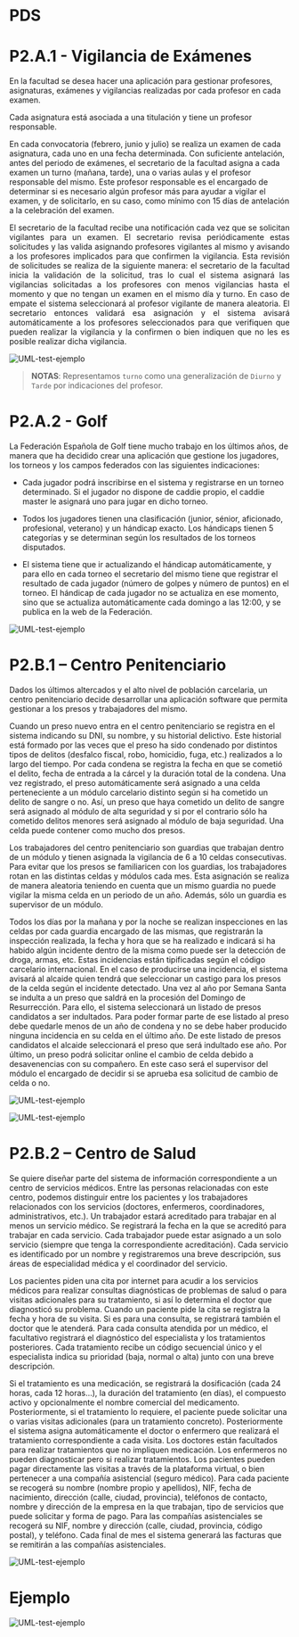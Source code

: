 # PDS

# P2.A.1 - Vigilancia de Exámenes

En la facultad se desea hacer una aplicación para gestionar profesores, asignaturas, exámenes y vigilancias realizadas por cada profesor en cada examen.

Cada asignatura está asociada a una titulación y tiene un profesor responsable.

En cada convocatoria (febrero, junio y julio) se realiza un examen de cada asignatura, cada uno en una fecha determinada. Con suficiente antelación, antes del periodo de exámenes, el secretario de la facultad asigna a cada examen un turno (mañana, tarde), una o varias aulas y el profesor responsable del mismo. Este profesor responsable es el encargado de determinar si es necesario algún profesor más para ayudar a vigilar el examen, y de solicitarlo, en su caso, como mínimo con 15 días de antelación a la celebración del examen.

<p style="text-align: justify;">
El secretario de la facultad recibe una notificación cada vez que se solicitan vigilantes para un examen. El secretario revisa periódicamente estas solicitudes y las valida asignando profesores vigilantes al mismo y avisando a los profesores implicados para que confirmen la vigilancia. Esta revisión de solicitudes se realiza de la siguiente manera: el secretario de la facultad inicia la validación de la solicitud, tras lo cual el sistema asignará las vigilancias solicitadas a los profesores con menos vigilancias hasta el momento y que no tengan un examen en el mismo día y turno. En caso de empate el sistema seleccionará al profesor vigilante de manera aleatoria. El secretario entonces validará esa asignación y el sistema avisará automáticamente a los profesores seleccionados para que verifiquen que pueden realizar la vigilancia y la confirmen o bien indiquen que no les es posible realizar dicha vigilancia.
</p>

![UML-test-ejemplo](http://www.plantuml.com/plantuml/proxy?cache=no&src=https://raw.githubusercontent.com/jjrp1/PDS/main/p2-a1.puml)

> **NOTAS**: Representamos `turno` como una generalización de `Diurno` y `Tarde` por indicaciones del profesor.

# P2.A.2 - Golf

La Federación Española de Golf tiene mucho trabajo en los últimos años, de manera que ha decidido crear una aplicación que gestione los jugadores, los torneos y los campos federados con las siguientes indicaciones:

- Cada jugador podrá inscribirse en el sistema y registrarse en un torneo determinado. Si el jugador no dispone de caddie propio, el caddie master le asignará uno para jugar en dicho torneo.

- Todos los jugadores tienen una clasificación (junior, sénior, aficionado, profesional, veterano) y un hándicap exacto. Los hándicaps tienen 5 categorías y se determinan según los resultados de los torneos disputados.

- El sistema tiene que ir actualizando el hándicap automáticamente, y para ello en cada torneo el secretario del mismo tiene que registrar el resultado de cada jugador (número de golpes y número de puntos) en el torneo. El hándicap de cada jugador no se actualiza en ese momento, sino que se actualiza automáticamente cada domingo a las 12:00, y se publica en la web de la Federación.


![UML-test-ejemplo](http://www.plantuml.com/plantuml/proxy?cache=no&src=https://raw.githubusercontent.com/jjrp1/PDS/main/p2-a2.puml)


# P2.B.1 – Centro Penitenciario

Dados los últimos altercados y el alto nivel de población carcelaria, un centro penitenciario
decide desarrollar una aplicación software que permita gestionar a los presos y trabajadores
del mismo.

Cuando un preso nuevo entra en el centro penitenciario se registra en el sistema indicando su
DNI, su nombre, y su historial delictivo. Este historial está formado por las veces que el preso
ha sido condenado por distintos tipos de delitos (desfalco fiscal, robo, homicidio, fuga, etc.)
realizados a lo largo del tiempo. Por cada condena se registra la fecha en que se cometió el
delito, fecha de entrada a la cárcel y la duración total de la condena. Una vez registrado, el
preso automáticamente será asignado a una celda perteneciente a un módulo carcelario
distinto según si ha cometido un delito de sangre o no. Así, un preso que haya cometido un
delito de sangre será asignado al módulo de alta seguridad y si por el contrario sólo ha
cometido delitos menores será asignado al módulo de baja seguridad. Una celda puede
contener como mucho dos presos.

Los trabajadores del centro penitenciario son guardias que trabajan dentro de un módulo y
tienen asignada la vigilancia de 6 a 10 celdas consecutivas. Para evitar que los presos se
familiaricen con los guardias, los trabajadores rotan en las distintas celdas y módulos cada
mes. Esta asignación se realiza de manera aleatoria teniendo en cuenta que un mismo guardia
no puede vigilar la misma celda en un periodo de un año. Además, sólo un guardia es
supervisor de un módulo.

Todos los días por la mañana y por la noche se realizan inspecciones en las celdas por cada
guardia encargado de las mismas, que registrarán la inspección realizada, la fecha y hora que
se ha realizado e indicará si ha habido algún incidente dentro de la misma como puede ser la
detección de droga, armas, etc. Estas incidencias están tipificadas según el código carcelario
internacional. En el caso de producirse una incidencia, el sistema avisará al alcaide quien
tendrá que seleccionar un castigo para los presos de la celda según el incidente detectado.
Una vez al año por Semana Santa se indulta a un preso que saldrá en la procesión del Domingo
de Resurrección. Para ello, el sistema seleccionará un listado de presos candidatos a ser
indultados. Para poder formar parte de ese listado al preso debe quedarle menos de un año de
condena y no se debe haber producido ninguna incidencia en su celda en el último año. De
este listado de presos candidatos el alcaide seleccionará el preso que será indultado ese año.
Por último, un preso podrá solicitar online el cambio de celda debido a desavenencias con su
compañero. En este caso será el supervisor del módulo el encargado de decidir si se aprueba
esa solicitud de cambio de celda o no.

![UML-test-ejemplo](http://www.plantuml.com/plantuml/proxy?cache=no&src=https://raw.githubusercontent.com/jjrp1/PDS/main/p2-b2.puml)

![UML-test-ejemplo](http://www.plantuml.com/plantuml/proxy?cache=no&src=https://raw.githubusercontent.com/jjrp1/PDS/main/p2-b1.puml)


# P2.B.2 – Centro de Salud

Se quiere diseñar parte del sistema de información correspondiente a un centro de servicios médicos. Entre las personas relacionadas con este centro, podemos distinguir entre los pacientes y los trabajadores relacionados con los servicios (doctores, enfermeros, coordinadores, administrativos, etc.). Un trabajador estará acreditado para trabajar en al menos un servicio médico. Se registrará la fecha en la que se acreditó para trabajar en cada servicio. Cada trabajador puede estar asignado a un solo servicio (siempre que tenga la correspondiente acreditación). Cada servicio es identificado por un nombre y registraremos una breve descripción, sus áreas de especialidad médica y el coordinador del servicio.

Los pacientes piden una cita por internet para acudir a los servicios médicos para realizar consultas diagnósticas de problemas de salud o para visitas adicionales para su tratamiento, si así lo determina el doctor que diagnosticó su problema. Cuando un paciente pide la cita se registra la fecha y hora de su visita. Si es para una consulta, se registrará también el doctor que le atenderá. Para cada consulta atendida por un médico, el facultativo registrará el diagnóstico del especialista y los tratamientos posteriores. Cada tratamiento recibe un código secuencial único y el especialista indica su prioridad (baja, normal o alta) junto con una breve descripción.

Si el tratamiento es una medicación, se registrará la dosificación (cada 24 horas, cada 12 horas…), la duración del tratamiento (en días), el compuesto activo y opcionalmente el nombre comercial del medicamento. Posteriormente, si el tratamiento lo requiere, el paciente puede solicitar una o varias visitas adicionales (para un tratamiento concreto). Posteriormente el sistema asigna automáticamente el doctor o enfermero que realizará el tratamiento correspondiente a cada visita. Los doctores están facultados para realizar tratamientos que no impliquen medicación. Los enfermeros no pueden diagnosticar pero si realizar tratamientos. Los pacientes pueden pagar directamente las visitas a través de la plataforma virtual, o bien pertenecer a una compañía asistencial (seguro médico). Para cada paciente se recogerá su nombre (nombre propio y apellidos), NIF, fecha de nacimiento, dirección (calle, ciudad, provincia), teléfonos de contacto, nombre y dirección de la empresa en la que trabajan, tipo de servicios que puede solicitar y forma de pago. Para las compañías asistenciales se recogerá su NIF, nombre y dirección (calle, ciudad, provincia, código postal), y teléfono. Cada final de mes el sistema generará las facturas que se remitirán a las compañías asistenciales. 

![UML-test-ejemplo](http://www.plantuml.com/plantuml/proxy?cache=no&src=https://raw.githubusercontent.com/jjrp1/PDS/main/p2-b2.puml)


# Ejemplo
![UML-test-ejemplo](http://www.plantuml.com/plantuml/proxy?cache=no&src=https://raw.githubusercontent.com/jjrp1/PDS/main/sample.puml)

